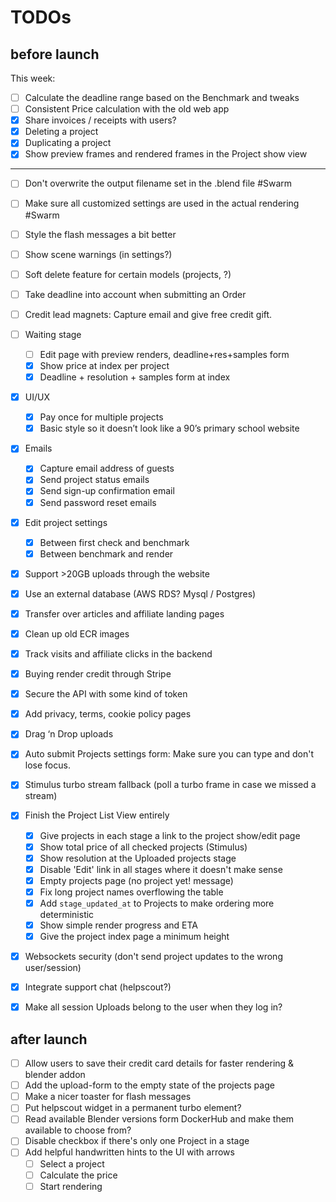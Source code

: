 # TODOs

## before launch

This week:

- [ ]  Calculate the deadline range based on the Benchmark and tweaks
- [ ]  Consistent Price calculation with the old web app
- [x]  Share invoices / receipts with users?
- [x]  Deleting a project
- [x]  Duplicating a project
- [x]  Show preview frames and rendered frames in the Project show view

---

- [ ]  Don't overwrite the output filename set in the .blend file #Swarm
- [ ]  Make sure all customized settings are used in the actual rendering #Swarm
- [ ]  Style the flash messages a bit better
- [ ]  Show scene warnings (in settings?)
- [ ]  Soft delete feature for certain models (projects, ?)
- [ ]  Take deadline into account when submitting an Order
- [ ]  Credit lead magnets: Capture email and give free credit gift.
- [ ]  Waiting stage
    - [ ]  Edit page with preview renders, deadline+res+samples form
    - [x]  Show price at index per project
    - [x]  Deadline + resolution + samples form at index
- [x]  UI/UX
    - [x]  Pay once for multiple projects
    - [x]  Basic style so it doesn’t look like a 90’s primary school website
- [x]  Emails
    - [x]  Capture email address of guests
    - [x]  Send project status emails
    - [x]  Send sign-up confirmation email
    - [x]  Send password reset emails
- [x]  Edit project settings
    - [x]  Between first check and benchmark
    - [x]  Between benchmark and render
- [x]  Support >20GB uploads through the website
- [x]  Use an external database (AWS RDS? Mysql / Postgres)
- [x]  Transfer over articles and affiliate landing pages
- [x]  Clean up old ECR images
- [x]  Track visits and affiliate clicks in the backend
- [x] Buying render credit through Stripe
- [x] Secure the API with some kind of token
- [x] Add privacy, terms, cookie policy pages
- [x]  Drag ‘n Drop uploads
- [x]  Auto submit Projects settings form: Make sure you can type and don't lose focus.
- [x]  Stimulus turbo stream fallback (poll a turbo frame in case we missed a stream)
- [x]  Finish the Project List View entirely
    - [x]  Give projects in each stage a link to the project show/edit page
    - [x]  Show total price of all checked projects (Stimulus)
    - [x]  Show resolution at the Uploaded projects stage
    - [x]  Disable 'Edit' link in all stages where it doesn't make sense
    - [x]  Empty projects page (no project yet! message)
    - [x]  Fix long project names overflowing the table
    - [x]  Add `stage_updated_at` to Projects to make ordering more deterministic
    - [x]  Show simple render progress and ETA
    - [x]  Give the project index page a minimum height
- [x]  Websockets security (don't send project updates to the wrong user/session)
- [x]  Integrate support chat (helpscout?)
- [x]  Make all session Uploads belong to the user when they log in?


## after launch

- [ ] Allow users to save their credit card details for faster rendering & blender addon
- [ ] Add the upload-form to the empty state of the projects page
- [ ] Make a nicer toaster for flash messages
- [ ] Put helpscout widget in a permanent turbo element?
- [ ] Read available Blender versions form DockerHub and make them available to choose from?
- [ ]  Disable checkbox if there's only one Project in a stage
- [ ]  Add helpful handwritten hints to the UI with arrows
    - [ ]  Select a project
    - [ ]  Calculate the price
    - [ ]  Start rendering
